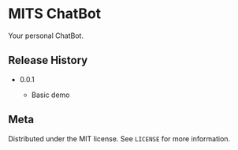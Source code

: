 # MITS ChatBot
Your personal ChatBot.

## Release History

   - 0.0.1
     
        - Basic demo

## Meta


Distributed under the MIT license. See `LICENSE` for more information.


